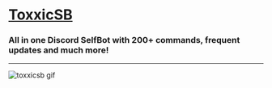 # [ToxxicSB](https://toxxicsb.tk)
### All in one Discord SelfBot with 200+ commands, frequent updates and much more!
___
![toxxicsb gif](https://toxxicsb.tk/img/main.gif)
